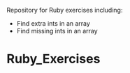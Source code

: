 Repository for Ruby exercises including:
- Find extra ints in an array
- Find missing ints in an array
# Ruby_Exercises

